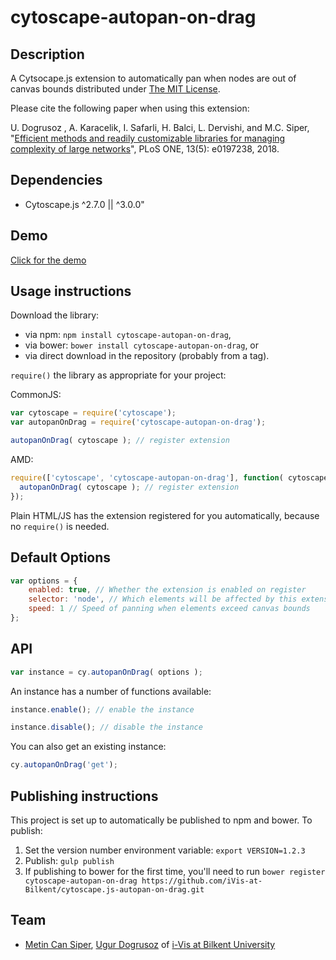 cytoscape-autopan-on-drag
================================================================================

## Description

A Cytsocape.js extension to automatically pan when nodes are out of canvas bounds distributed under [The MIT License](https://opensource.org/licenses/MIT).

Please cite the following paper when using this extension:

U. Dogrusoz , A. Karacelik, I. Safarli, H. Balci, L. Dervishi, and M.C. Siper, "[Efficient methods and readily customizable libraries for managing complexity of large networks](https://doi.org/10.1371/journal.pone.0197238)", PLoS ONE, 13(5): e0197238, 2018.

## Dependencies

 * Cytoscape.js ^2.7.0 || ^3.0.0"

## Demo

[Click for the demo](https://cdn.rawgit.com/iVis-at-Bilkent/cytoscape.js-autopan-on-drag/60788139/demo.html)

## Usage instructions

Download the library:
 * via npm: `npm install cytoscape-autopan-on-drag`,
 * via bower: `bower install cytoscape-autopan-on-drag`, or
 * via direct download in the repository (probably from a tag).

`require()` the library as appropriate for your project:

CommonJS:
```js
var cytoscape = require('cytoscape');
var autopanOnDrag = require('cytoscape-autopan-on-drag');

autopanOnDrag( cytoscape ); // register extension
```

AMD:
```js
require(['cytoscape', 'cytoscape-autopan-on-drag'], function( cytoscape, autopanOnDrag ){
  autopanOnDrag( cytoscape ); // register extension
});
```

Plain HTML/JS has the extension registered for you automatically, because no `require()` is needed.

## Default Options

```js
var options = {
    enabled: true, // Whether the extension is enabled on register
    selector: 'node', // Which elements will be affected by this extension
    speed: 1 // Speed of panning when elements exceed canvas bounds
};
```

## API

```js
var instance = cy.autopanOnDrag( options );
```

An instance has a number of functions available:

```js
instance.enable(); // enable the instance

instance.disable(); // disable the instance
```

You can also get an existing instance:

```js
cy.autopanOnDrag('get');
```


## Publishing instructions

This project is set up to automatically be published to npm and bower.  To publish:

1. Set the version number environment variable: `export VERSION=1.2.3`
1. Publish: `gulp publish`
1. If publishing to bower for the first time, you'll need to run `bower register cytoscape-autopan-on-drag https://github.com/iVis-at-Bilkent/cytoscape.js-autopan-on-drag.git`

## Team

  * [Metin Can Siper](https://github.com/metincansiper), [Ugur Dogrusoz](https://github.com/ugurdogrusoz) of [i-Vis at Bilkent University](http://www.cs.bilkent.edu.tr/~ivis)
